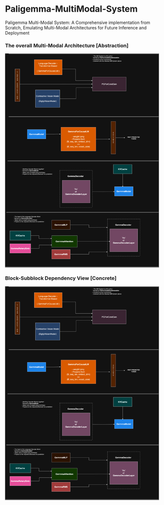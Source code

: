 # Paligemma-MultiModal-System
Paligemma Multi-Modal System: A Comprehensive implementation from Scratch, Emulating Multi-Modal Architectures for Future Inference and Deployment


### The overall Multi-Modal Architecture [Abstraction]
![Alt text](./design_diagrams/Multi_Modal_System_modified.drawio.png)


### Block-Subblock Dependency View [Concrete]
![Alt text](./design_diagrams/Multi_Modal_System_modified.drawio.png)

